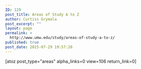 ```yaml
---
ID: 129
post_title: Areas of Study A to Z
author: Curtiss Grymala
post_excerpt: ""
layout: page
permalink: >
  http://www.umw.edu/study/areas-of-study-a-to-z/
published: true
post_date: 2015-07-29 19:57:20
---
```

[atoz post_type="areas" alpha_links=0 view=106 return_link=0]
<!-- Types Custom Fields: -->

<!-- End Types Custom Fields -->